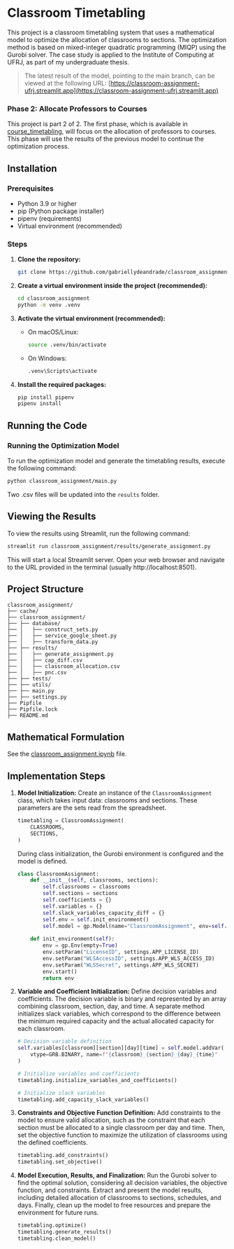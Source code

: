 # Classroom Timetabling


This project is a classroom timetabling system that uses a mathematical model to optimize the allocation of classrooms to sections. The optimization method is based on mixed-integer quadratic programming (MIQP) using the Gurobi solver. The case study is applied to the Institute of Computing at UFRJ, as part of my undergraduate thesis.

> The latest result of the model, pointing to the main branch, can be viewed at the following URL: [https://classroom-assignment-ufrj.streamlit.app](https://classroom-assignment-ufrj.streamlit.app)

### Phase 2: Allocate Professors to Courses
This project is part 2 of 2. The first phase, which is available in [course_timetabling](https://github.com/gabriellydeandrade/course_timetabling), will focus on the allocation of professors to courses. This phase will use the results of the previous model to continue the optimization process.


## Installation

### Prerequisites

- Python 3.9 or higher
- pip (Python package installer)
- pipenv (requirements)
- Virtual environment (recommended)

### Steps

1. **Clone the repository:**

    ```sh
    git clone https://github.com/gabriellydeandrade/classroom_assignment.git
    ```

2. **Create a virtual environment inside the project (recommended):**

    ```sh
    cd classroom_assignment
    python -m venv .venv
    ```

3. **Activate the virtual environment (recommended):**

    - On macOS/Linux:

        ```sh
        source .venv/bin/activate
        ```

    - On Windows:

        ```sh
        .venv\Scripts\activate
        ```

4. **Install the required packages:**

    ```sh
    pip install pipenv
    pipenv install
    ```

## Running the Code

### Running the Optimization Model

To run the optimization model and generate the timetabling results, execute the following command:

```sh
python classroom_assignment/main.py
```

Two .csv files will be updated into the `results` folder.

## Viewing the Results

To view the results using Streamlit, run the following command:

```sh
streamlit run classroom_assignment/results/generate_assignment.py
```

This will start a local Streamlit server. Open your web browser and navigate to the URL provided in the terminal (usually http://localhost:8501).

## Project Structure

```
classroom_assignment/
├── cache/
├── classroom_assignment/
├── ├── database/
├── │   ├── construct_sets.py
├── │   ├── service_google_sheet.py
├── │   ├── transform_data.py
├── ├── results/
├── │   ├── generate_assignment.py
├── │   ├── cap_diff.csv
├── │   ├── classroom_allocation.csv
├── │   ├── pnc.csv
├── ├── tests/
├── ├── utils/
├── ├── main.py
├── ├── settings.py
├── Pipfile
├── Pipfile.lock
├── README.md
```

## Mathematical Formulation

See the [classroom_assignment.ipynb](classroom_assignment.ipynb) file.

## Implementation Steps

1. **Model Initialization:** Create an instance of the `ClassroomAssignment` class, which takes input data: classrooms and sections. These parameters are the sets read from the spreadsheet.

    ```python
    timetabling = ClassroomAssignment(
        CLASSROOMS,
        SECTIONS,
    )
    ```

    During class initialization, the Gurobi environment is configured and the model is defined.

    ```python
    class ClassroomAssignment:
        def __init__(self, classrooms, sections):
            self.classrooms = classrooms
            self.sections = sections
            self.coefficients = {}
            self.variables = {}
            self.slack_variables_capacity_diff = {}
            self.env = self.init_environment()
            self.model = gp.Model(name="ClassroomAssignment", env=self.env)
        
        def init_environment(self):
            env = gp.Env(empty=True)
            env.setParam("LicenseID", settings.APP_LICENSE_ID)
            env.setParam("WLSAccessID", settings.APP_WLS_ACCESS_ID)
            env.setParam("WLSSecret", settings.APP_WLS_SECRET)
            env.start()
            return env
    ```

2. **Variable and Coefficient Initialization:** Define decision variables and coefficients. The decision variable is binary and represented by an array combining classroom, section, day, and time. A separate method initializes slack variables, which correspond to the difference between the minimum required capacity and the actual allocated capacity for each classroom.

    ```python
    # Decision variable definition
    self.variables[classroom][section][day][time] = self.model.addVar(
        vtype=GRB.BINARY, name=f"{classroom}_{section}_{day}_{time}"
    )

    # Initialize variables and coefficients
    timetabling.initialize_variables_and_coefficients()

    # Initialize slack variables
    timetabling.add_capacity_slack_variables()
    ```

3. **Constraints and Objective Function Definition:** Add constraints to the model to ensure valid allocation, such as the constraint that each section must be allocated to a single classroom per day and time. Then, set the objective function to maximize the utilization of classrooms using the defined coefficients.

    ```python
    timetabling.add_constraints()
    timetabling.set_objective()
    ```

4. **Model Execution, Results, and Finalization:** Run the Gurobi solver to find the optimal solution, considering all decision variables, the objective function, and constraints. Extract and present the model results, including detailed allocation of classrooms to sections, schedules, and days. Finally, clean up the model to free resources and prepare the environment for future runs.

    ```python
    timetabling.optimize()
    timetabling.generate_results()
    timetabling.clean_model()
    ```